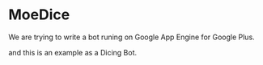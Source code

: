 MoeDice
=======

We are trying to write a bot runing on Google App Engine for Google Plus.

and this is an example as a Dicing Bot.